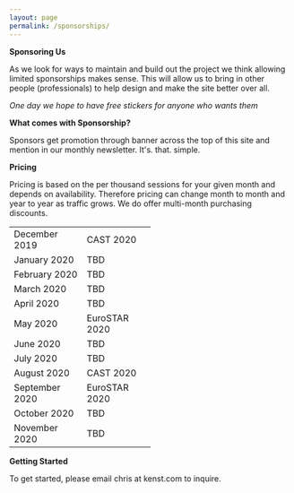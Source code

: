 ```yaml
---
layout: page
permalink: /sponsorships/
---
```


**Sponsoring Us**

As we look for ways to maintain and build out the project we think allowing limited sponsorships makes sense. This will allow us to bring in other people (professionals) to help design and make the site better over all.

_One day we hope to have free stickers for anyone who wants them_

**What comes with Sponsorship?**

Sponsors get promotion through banner across the top of this site and mention in our monthly newsletter. It's. that. simple.

**Pricing**

Pricing is based on the per thousand sessions for your given month and depends on availability. Therefore pricing can change month to month and year to year as traffic grows. We do offer multi-month purchasing discounts.

<table style="width:50%" align="center">
  <tr>
    <td>December 2019</td>
    <td>CAST 2020</td>
  </tr>
  <tr>
    <td>January 2020</td>
    <td>TBD</td>
  </tr>
  <tr>
    <td>February 2020</td>
    <td>TBD</td>
  </tr>
  <tr>
    <td>March 2020</td>
    <td>TBD</td>
  </tr>
  <tr>
    <td>April 2020</td>
    <td>TBD</td>
  </tr>
  <tr>
    <td>May 2020</td>
    <td>EuroSTAR 2020</td>
  </tr>
  <tr>
    <td>June 2020</td>
    <td>TBD</td>
  </tr>
  <tr>
    <td>July 2020</td>
    <td>TBD</td>
  </tr>
  <tr>
    <td>August 2020</td>
    <td>CAST 2020</td>
  </tr>
  <tr>
    <td>September 2020</td>
    <td>EuroSTAR 2020</td>
  </tr>
  <tr>
    <td>October 2020</td>
    <td>TBD</td>
  </tr>
  <tr>
    <td>November 2020</td>
    <td>TBD</td>
  </tr>
</table>


**Getting Started**

To get started, please email chris at kenst.com to inquire.
